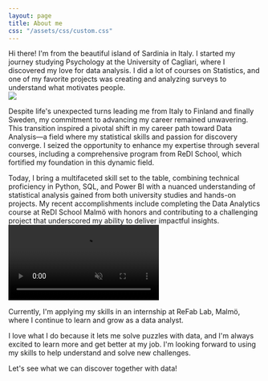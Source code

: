 ```yaml
---
layout: page
title: About me
css: "/assets/css/custom.css"
---
```


<div class="content-with-image">
    <div class="text-content">
        Hi there! I'm from the beautiful island of Sardinia in Italy. I started my journey studying Psychology at the University of Cagliari, where I discovered my love for data analysis. I did a lot of courses on Statistics, and one of my favorite projects was creating and analyzing surveys to understand what motivates people.
    </div>
    <div class="image-content">
        <img src="/assets/img/cagliari-sardinia-italy.jpg">
    </div>
</div>

Despite life's unexpected turns leading me from Italy to Finland and finally Sweden, my commitment to advancing my career remained unwavering. This transition inspired a pivotal shift in my career path toward Data Analysis—a field where my statistical skills and passion for discovery converge. I seized the opportunity to enhance my expertise through several courses, including a comprehensive program from ReDI School, which fortified my foundation in this dynamic field.


<div class="content-with-image">
    <div class="text-content">
        Today, I bring a multifaceted skill set to the table, combining technical proficiency in Python, SQL, and Power BI with a nuanced understanding of statistical analysis gained from both university studies and hands-on projects. My recent accomplishments include completing the Data Analytics course at ReDI School Malmö with honors and contributing to a challenging project that underscored my ability to deliver impactful insights.
    </div>
    <div class="image-content">
        <video muted autoplay loop style="max-width: 35vw; max-height: 30rem; background-color: black">
    <source src="/assets/video/aboutme-soccer-image-detection.mp4" type="video/mp4">
    Your browser does not support the video tag.
</video>
    </div>
</div>

Currently, I'm applying my skills in an internship at ReFab Lab, Malmö, where I continue to learn and grow as a data analyst.

I love what I do because it lets me solve puzzles with data, and I'm always excited to learn more and get better at my job. I'm looking forward to using my skills to help understand and solve new challenges.

Let's see what we can discover together with data!
